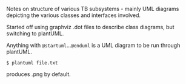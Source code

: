 Notes on structure of various TB subsystems - mainly UML diagrams depicting
the various classes and interfaces involved.

Started off using graphviz .dot files to describe class diagrams, but switching
to plantUML.

Anything with `@startuml`...`@enduml` is a UML diagram to be run through plantUML.

    $ plantuml file.txt

produces .png by default.


